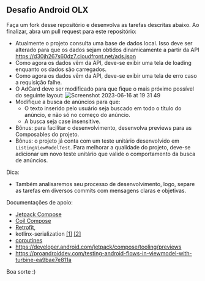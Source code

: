 ## Desafio Android OLX

Faça um fork desse repositório e desenvolva as tarefas descritas abaixo. Ao finalizar, abra um pull request para este repositório:

* Atualmente o projeto consulta uma base de dados local. Isso deve ser alterado para que os dados sejam obtidos dinamicamente a partir da API https://d30jh267s60dz7.cloudfront.net/ads.json
* Como agora os dados vêm da API, deve-se exibir uma tela de loading enquanto os dados são carregados.
* Como agora os dados vêm da API, deve-se exibir uma tela de erro caso a requisição falhe.
* O AdCard deve ser modificado para que fique o mais próximo possível do seguinte layout:
  ![Screenshot 2023-06-16 at 19 31 49](https://github.com/olxbr/android-challenge/assets/16572913/656bf1d2-3058-4211-a019-9dc3a53e9327)
* Modifique a busca de anúncios para que:
  * O texto inserido pelo usuário seja buscado em todo o título do anúncio, e não só no começo do anúncio.
  * A busca seja case insensitive.
* Bônus: para facilitar o desenvolvimento, desenvolva previews para as Composables do projeto.
* Bônus: o projeto já conta com um teste unitário desenvolvido em `ListingViewModelTest`. Para melhorar a qualidade do projeto, deve-se adicionar um novo teste unitário que valide o comportamento da busca de anúncios. 

Dica:

* Também analisaremos seu processo de desenvolvimento, logo, separe as tarefas em diversos commits com mensagens claras e objetivas.

Documentações de apoio:
* [Jetpack Compose](https://developer.android.com/jetpack/compose)
* [Coil Compose](https://coil-kt.github.io/coil/compose/)
* [Retrofit](https://square.github.io/retrofit/),
* kotlinx-serialization [[1]](https://developer.android.com/codelabs/basic-android-kotlin-compose-getting-data-internet#7) [[2]](https://kotlinlang.org/docs/serialization.html#example-json-serialization)
* [coroutines](https://developer.android.com/kotlin/coroutines)
* https://developer.android.com/jetpack/compose/tooling/previews
* https://proandroiddev.com/testing-android-flows-in-viewmodel-with-turbine-ea9bae7e811a

Boa sorte :)
